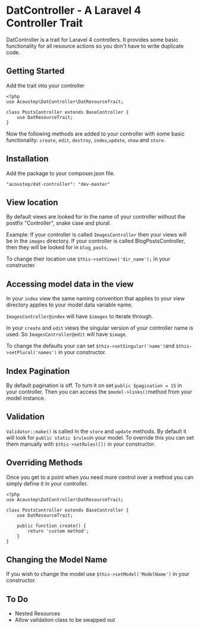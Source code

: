 # DatController - A Laravel 4 Controller Trait

DatController is a trait for Laravel 4 controllers.  It provides some basic functionality for all resource actions so you don't have to write duplicate code.

## Getting Started

Add the trait into your controller

```
<?php
use Acoustep\DatController\DatResourceTrait;

class PostsController extends BaseController {
	use DatResourceTrait;
}
```

Now the following methods are added to your controller with some basic functionality: ```create```, ```edit```, ```destroy```, ```index```,```update```, ```show``` and ```store```.


## Installation

Add the package to your composer.json file.

```
"acoustep/dat-controller": "dev-master"
```

## View location

By default views are looked for in the name of your controller without the postfix "Controller", snake case and plural. 

Example: If your controller is called ```ImagesController``` then your views will be in the ```images``` directory.  If your controller is called BlogPostsController, then they will be looked for in ```blog_posts```.

To change their location use ```$this->setViews('dir_name');``` in your constructer.

## Accessing model data in the view

In your ```index``` view the same naming convention that applies to your view directory applies to your model data variable name.

```ImagesController@index``` will have ```$images``` to iterate through.

In your ```create``` and ```edit``` views the singular version of your controller name is used.  So ```ImagesController@edit``` will have ```$image```.

To change the defaults your can set ```$this->setSingular('name')```and ```$this->setPlural('names')``` in your constructor.

## Index Pagination

By default pagination is off. To turn it on set ```public $pagination = 15``` in your controller. Then you can access the ```$model->links()```method from your model instance.

## Validation

```Validator::make()``` is called in the ```store``` and ```update``` methods.  By default it will look for ```public static $rules```in your model.  To override this you can set them manually with ```$this->setRules([])``` in your constructor.

## Overriding Methods

Once you get to a point when you need more control over a method you can simply define it in your controller.

```
<?php
use Acoustep\DatController\DatResourceTrait;

class PostsController extends BaseController {
	use DatResourceTrait;
	
	public function create() {
		return 'custom method';
	}
}
```

## Changing the Model Name

If you wish to change the model use ```$this->setModel('ModelName')``` in your constructor.

## To Do

* Nested Resources
* Allow validation class to be swapped out
